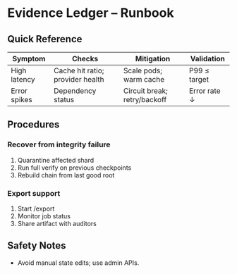 # Evidence Ledger – Runbook

## Quick Reference
| Symptom | Checks | Mitigation | Validation |
|---|---|---|---|
| High latency | Cache hit ratio; provider health | Scale pods; warm cache | P99 ≤ target |
| Error spikes | Dependency status | Circuit break; retry/backoff | Error rate ↓ |

## Procedures
### Recover from integrity failure
1. Quarantine affected shard
2. Run full verify on previous checkpoints
3. Rebuild chain from last good root

### Export support
1. Start /export
2. Monitor job status
3. Share artifact with auditors

## Safety Notes
- Avoid manual state edits; use admin APIs.
